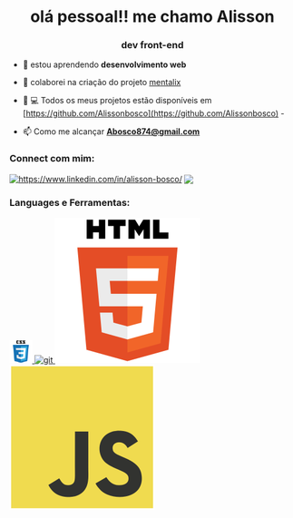 <h1 align="center">olá pessoal!! me
chamo Alisson</h1> <h3 align="center">dev front-end</h3>

- 🌱 estou aprendendo **desenvolvimento web**

- 👯 colaborei na criação do projeto [mentalix](https://mentalix-streaming.github.io/)



- 👨 💻 Todos os meus projetos estão disponíveis em [https://github.com/Alissonbosco](https://github.com/Alissonbosco) -
-  📫 Como me alcançar **Abosco874@gmail.com**

 <h3 align="left">Connect com mim:</h3>
<p align="esquerda">
<a href="https://linkedin.com/in/https://www.linkedin.com/in/alisson-bosco/" target="blank"><img align="center" src="https://raw.githubusercontent.com/rahuldkjain/github-profile-readme-generator/master/src/images/icons/Social/linked-in-alt.svg" alt=" https://www.linkedin.com/in/alisson-bosco/" 
/></a> <a href="https://instagram.com/@alisson_bosco15" target="blank"><img align="center" src="https://raw.githubusercontent.com/rahuldkjain/github-profile-readme-generator/master/src/images/icons/Social/instagram.svg alt="@alisson_bosco15" altura="30" largura="40" /></a>

</p><h3 align="left">Languages e Ferramentas:</h3>
<p align="left"> <a href="https://www.w3schools.com/css/" target="_blank" rel="noreferrer"> <img src="https://raw.githubusercontent.com/devicons/devicon/master/icons/css3/css3-original-wordmark.svg" alt="css3" width="40" height ="40"/> </a><a href="https://git-scm.com/" target="_blank" rel="noreferrer"> <img src="https://www.vectorlogo.zone/logos/git-scm/git-scm-icon.svg" alt="git" width="40" height="40"/ > </a><a href="https://www.w3.org/html/" target="_blank" rel="noreferrer"> <img src="https://raw.githubusercontent.com/devicons/devicon/master/icons/html5/html5-original-wordmark.svg" alt="html5" width="". 40" altura="40"/> </a><a href="https://developer.mozilla.org/en-US/docs/Web/JavaScript" target="_blank" rel="noreferrer"> <img src=" https://raw.githubusercontent.com/devicons/devicon/master/icons/javascript/javascript-original.svg" alt="javascript" largura="40" altura="40"/> </a><a href="https://reactjs.org/" target="_blank" rel="noreferr > <img src="https://raw.githubusercontent.com/devicons/devicon/master/icons/react/react-original-wordmark.svg" alt="react" width="40" height="40"/></a></p>
